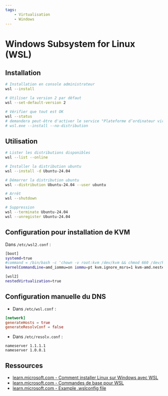 ```yaml
---
tags:
    - Virtualisation
    - Windows
---
```


# Windows Subsystem for Linux (WSL)

## Installation

```bash
# Installation en console administrateur
wsl --install

# Utiliser la version 2 par défaut
wsl --set-default-version 2

# Vérifier que tout est OK
wsl --status
# demandera peut-être d'activer le service "Plateforme d’ordinateur virtuel" avec :
# wsl.exe --install --no-distribution
```

## Utilisation

```bash
# Lister les distributions disponibles
wsl --list --online

# Installer la distribution ubuntu
wsl --install -d Ubuntu-24.04

# Démarrer la distribution ubuntu
wsl --distribution Ubuntu-24.04 --user ubuntu

# Arrêt
wsl --shutdown

# Suppression
wsl --terminate Ubuntu-24.04
wsl --unregister Ubuntu-24.04
```

## Configuration pour installation de KVM

Dans `/etc/wsl2.conf` :

```bash
[boot]
systemd=true
#command = /bin/bash -c 'chown -v root:kvm /dev/kvm && chmod 660 /dev/kvm'
kernelCommandLine=amd_iommu=on iommu=pt kvm.ignore_msrs=1 kvm-amd.nested=1 kvm-amd.ept=1 kvm-amd.emulate_invalid_guest_state=0 kvm-amd.enable_shadow_vmcs=1 kvm-amd.enable_apicv=1

[wsl2]
nestedVirtualization=true
```

## Configuration manuelle du DNS

* Dans `/etc/wsl.conf` :

```conf
[network]
generateHosts = true
generateResolvConf = false
```

* Dans `/etc/resolv.conf` :

```text
nameserver 1.1.1.1
nameserver 1.0.0.1
```

## Ressources

* [learn.microsoft.com - Comment installer Linux sur Windows avec WSL](https://learn.microsoft.com/fr-fr/windows/wsl/install)
* [learn.microsoft.com - Commandes de base pour WSL](https://learn.microsoft.com/fr-fr/windows/wsl/basic-commands)
* [learn.microsoft.com - Example .wslconfig file](https://learn.microsoft.com/en-us/windows/wsl/wsl-config#example-wslconfig-file)
